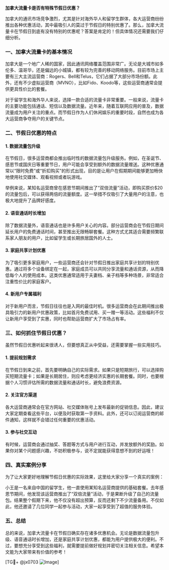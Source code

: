 **加拿大流量卡是否有特殊节假日优惠？**

加拿大的通讯市场竞争激烈，尤其是针对海外华人和留学生群体，各大运营商纷纷推出各种优惠活动，其中最吸引人的莫过于节假日的特别优惠了。那么，加拿大流量卡在节假日到底有没有特别的优惠呢？答案是肯定的！但具体情况还需要我们仔细分析。

### 一、加拿大流量卡的基本情况

加拿大是一个地广人稀的国家，因此通讯网络覆盖范围非常广。无论是大城市如多伦多、温哥华，还是偏远的小城镇，都有较为完善的移动网络服务。目前市场上主要有三大主流运营商：Rogers、Bell和Telus，它们占据了大部分市场份额。此外，还有不少虚拟运营商（MVNO），比如Fido、Koodo等，这些运营商通常会提供更具性价比的套餐。

对于留学生和海外华人来说，选择一款合适的流量卡非常重要。一般来说，流量卡的主要功能包括通话、短信以及数据流量。近年来，随着互联网应用的普及，数据流量成为用户关注的重点。而节假日作为人们休闲娱乐的重要时段，自然也成为各大运营商争夺用户的关键节点。

### 二、节假日优惠的特点

#### 1. 数据流量包升级
在节假日，很多运营商都会推出临时性的数据流量包升级服务。例如，在圣诞节、感恩节或国庆日等重要节日，用户可能会享受到额外的数据流量赠送。这种优惠通常以“限时免费”或“折扣购买”的形式出现，目的是让用户在假期期间能够更加畅快地使用社交媒体、观看视频或者玩游戏。

举例来说，某知名运营商曾在感恩节期间推出了“双倍流量”活动，即购买原价$20的流量包后，可以获得两倍的流量额度。这一举措不仅吸引了大量用户的注意，也极大地提升了品牌好感度。

#### 2. 语音通话时长增加
除了数据流量外，语音通话也是许多用户关心的内容。部分运营商会在节假日期间延长用户的免费通话时间，甚至推出无限畅聊套餐。这种方式尤其适合需要频繁联系家人朋友的用户，比如留学生或长期旅居国外的人士。

#### 3. 家庭共享计划优惠
为了吸引更多家庭用户，一些运营商还会针对节假日推出家庭共享计划的特别优惠。通过将多个设备绑定在一起，家庭成员可以共同分享流量和通话资源，从而降低每个人的使用成本。这类优惠通常适用于夫妻档、亲子档等多种场景，非常适合注重性价比的家庭客户。

#### 4. 新用户专属福利
对于新用户而言，节假日往往也是入网的最佳时机。很多运营商会在此期间推出极具吸引力的新用户优惠政策，比如首月免费试用、买一赠一等活动。这些福利不仅让新用户享受到了实惠，同时也帮助运营商扩大了市场占有率。

### 三、如何抓住节假日优惠？

虽然节假日优惠听起来很诱人，但要想真正从中受益，还需要掌握一些实用技巧。

#### 1. 提前规划需求
在节假日到来之前，首先要明确自己的实际需求。如果只是短期旅行，可以选择购买短期流量卡；如果是长期居住，则应考虑更经济实惠的长期套餐。同时，也要根据个人习惯评估所需的数据流量和通话时长，避免浪费资源。

#### 2. 关注官方渠道
各大运营商通常会在官方网站、社交媒体账号上发布最新的促销信息。因此，建议大家定期查看这些平台，以便及时获取第一手资料。此外，还可以订阅运营商的邮件通知，这样就不会错过任何重要的优惠活动。

#### 3. 参与社交互动
有时候，运营商会通过抽奖、答题等方式与用户进行互动，并发放额外的奖励。如果你对某个问题感兴趣，不妨积极参与，说不定就能获得意想不到的好运哦！

### 四、真实案例分享

为了让大家更好地理解节假日优惠的实际效果，这里给大家分享一个真实的案例：

小王是一名来自中国的留学生，他一直使用某知名运营商提供的基础套餐。去年感恩节期间，他发现该运营商推出了“双倍流量”活动，于是果断升级了自己的流量包。结果整个假期下来，他不仅没有超出预算，反而还剩下不少流量备用。不仅如此，他还邀请了几位同学一起参与活动，大家一起享受到了超值的服务体验。

### 五、总结

总的来说，加拿大流量卡在节假日确实存在诸多优惠机会。无论是数据流量包升级、语音通话时长增加，还是家庭共享计划优惠，都能为用户提供极大的便利。不过，要想充分享受到这些福利，就需要提前做好规划并密切关注相关信息。希望本文能为大家带来有价值的参考！

[TG💪+ @jx0703 ![Image](https://github.com/user-attachments/assets/dbca1d08-cadb-493c-b0ec-ad6f7a83f270)]